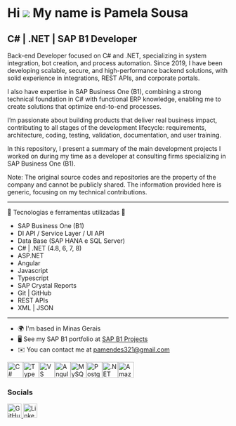 Hi ![](https://user-images.githubusercontent.com/18350557/176309783-0785949b-9127-417c-8b55-ab5a4333674e.gif) My name is Pamela Sousa
=====================================================================================================================================

C# | .NET | SAP B1 Developer
--------------------------------------

Back-end Developer focused on C# and .NET, specializing in system integration, bot creation, and process automation. Since 2019, I have been developing scalable, secure, and high-performance backend solutions, with solid experience in integrations, REST APIs, and corporate portals.

I also have expertise in SAP Business One (B1), combining a strong technical foundation in C# with functional ERP knowledge, enabling me to create solutions that optimize end-to-end processes.

I’m passionate about building products that deliver real business impact, contributing to all stages of the development lifecycle: requirements, architecture, coding, testing, validation, documentation, and user training.

In this repository, I present a summary of the main development projects I worked on during my time as a developer at consulting firms specializing in SAP Business One (B1).

Note: The original source codes and repositories are the property of the company and cannot be publicly shared. The information provided here is generic, focusing on my technical contributions.

--------------------------------------
🔧 Tecnologias e ferramentas utilizadas 🔧

- SAP Business One (B1)
- DI API / Service Layer / UI API
- Data Base (SAP HANA e SQL Server)
- C# | .NET (4.8, 6, 7, 8)
- ASP.NET
- Angular
- Javascript
- Typescript
- SAP Crystal Reports
- Git | GitHub
- REST APIs
- XML | JSON

--------------------------------------

* 🌍  I'm based in Minas Gerais
* 🖥️  See my SAP B1 portfolio at [SAP B1 Projects](http://github.com/P-mendes917/projetos-consultoria-sap-b1)
* ✉️  You can contact me at [pamendes321@gmail.com](mailto:pamendes321@gmail.com)


<p align="left">
<a href="https://docs.microsoft.com/en-us/dotnet/csharp/" target="_blank" rel="noreferrer"><img src="https://raw.githubusercontent.com/danielcranney/readme-generator/main/public/icons/skills/csharp-colored.svg" alt="C#" title="C#" width="36" height="36" /></a><a href="https://www.typescriptlang.org/" target="_blank" rel="noreferrer"><img src="https://raw.githubusercontent.com/danielcranney/readme-generator/main/public/icons/skills/typescript-colored.svg" alt="TypeScript" title="TypeScript" width="36" height="36" /></a><a href="https://code.visualstudio.com/" target="_blank" rel="noreferrer"><img src="https://raw.githubusercontent.com/danielcranney/readme-generator/main/public/icons/skills/visualstudiocode-colored.svg" alt="VS Code" title="VS Code" width="36" height="36" /></a><a href="https://angular.io/" target="_blank" rel="noreferrer"><img src="https://raw.githubusercontent.com/danielcranney/readme-generator/main/public/icons/skills/angularjs-colored.svg" alt="Angular" title="Angular" width="36" height="36" /></a><a href="https://www.mysql.com/" target="_blank" rel="noreferrer"><img src="https://raw.githubusercontent.com/danielcranney/readme-generator/main/public/icons/skills/mysql-colored.svg" alt="MySQL" title="MySQL" width="36" height="36" /></a><a href="https://www.postgresql.org/" target="_blank" rel="noreferrer"><img src="https://raw.githubusercontent.com/danielcranney/readme-generator/main/public/icons/skills/postgresql-colored.svg" alt="PostgreSQL" title="PostgreSQL" width="36" height="36" /></a><a href="https://dotnet.microsoft.com/en-us/" target="_blank" rel="noreferrer"><img src="https://raw.githubusercontent.com/danielcranney/readme-generator/main/public/icons/skills/dot-net-colored.svg" alt=".NET" title=".NET" width="36" height="36" /></a><a href="https://aws.amazon.com" target="_blank" rel="noreferrer"><img src="https://raw.githubusercontent.com/danielcranney/readme-generator/main/public/icons/skills/aws-colored-dark.svg" alt="Amazon Web Services" title="Amazon Web Services" width="36" height="36" /></a>
</p>

### Socials

<p align="left"> <a href="https://www.github.com/P-mendes917" target="_blank" rel="noreferrer"> <picture> <source media="(prefers-color-scheme: dark)" srcset="https://raw.githubusercontent.com/danielcranney/readme-generator/main/public/icons/socials/github-dark.svg" /> <source media="(prefers-color-scheme: light)" srcset="https://raw.githubusercontent.com/danielcranney/readme-generator/main/public/icons/socials/github.svg" /> <img src="https://raw.githubusercontent.com/danielcranney/readme-generator/main/public/icons/socials/github.svg" width="32" height="32" alt="GitHub" title="GitHub" /> </picture> </a> <a href="https://www.linkedin.com/in/pamela-mendes-de-sousa-131707122/" target="_blank" rel="noreferrer"> <picture> <source media="(prefers-color-scheme: dark)" srcset="https://raw.githubusercontent.com/danielcranney/readme-generator/main/public/icons/socials/linkedin-dark.svg" /> <source media="(prefers-color-scheme: light)" srcset="https://raw.githubusercontent.com/danielcranney/readme-generator/main/public/icons/socials/linkedin.svg" /> <img src="https://raw.githubusercontent.com/danielcranney/readme-generator/main/public/icons/socials/linkedin.svg" width="32" height="32" alt="LinkedIn" title="LinkedIn" /> </picture> </a></p>
